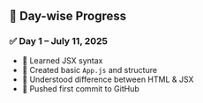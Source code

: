 
## 📅 Day-wise Progress

### ✅ Day 1 – July 11, 2025

- 🔸 Learned JSX syntax
- 🔸 Created basic `App.js` and structure
- 🔸 Understood difference between HTML & JSX
- 🔸 Pushed first commit to GitHub
